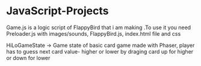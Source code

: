# JavaScript-Projects
Game.js is a logic script of FlappyBird that i am making .To use it you need Preloader.js with images/sounds, FlappyBird.js, index.html file and css

HiLoGameState -> Game state of basic card game made with Phaser, player has to guess next card value- higher or lower by draging card up for higher or down for lower
